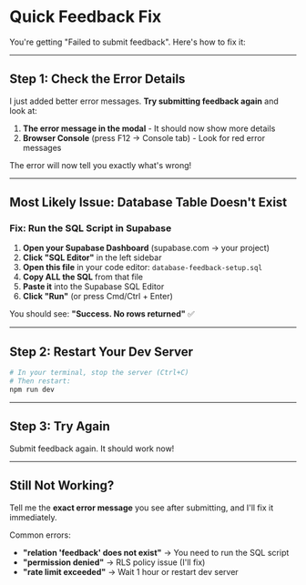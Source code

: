 # Quick Feedback Fix

You're getting "Failed to submit feedback". Here's how to fix it:

---

## Step 1: Check the Error Details

I just added better error messages. **Try submitting feedback again** and look at:

1. **The error message in the modal** - It should now show more details
2. **Browser Console** (press F12 → Console tab) - Look for red error messages

The error will now tell you exactly what's wrong!

---

## Most Likely Issue: Database Table Doesn't Exist

### Fix: Run the SQL Script in Supabase

1. **Open your Supabase Dashboard** (supabase.com → your project)
2. **Click "SQL Editor"** in the left sidebar
3. **Open this file** in your code editor: `database-feedback-setup.sql`
4. **Copy ALL the SQL** from that file
5. **Paste it** into the Supabase SQL Editor
6. **Click "Run"** (or press Cmd/Ctrl + Enter)

You should see: **"Success. No rows returned"** ✅

---

## Step 2: Restart Your Dev Server

```bash
# In your terminal, stop the server (Ctrl+C)
# Then restart:
npm run dev
```

---

## Step 3: Try Again

Submit feedback again. It should work now!

---

## Still Not Working?

Tell me the **exact error message** you see after submitting, and I'll fix it immediately.

Common errors:
- **"relation 'feedback' does not exist"** → You need to run the SQL script
- **"permission denied"** → RLS policy issue (I'll fix)
- **"rate limit exceeded"** → Wait 1 hour or restart dev server
